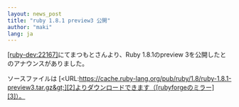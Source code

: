 ```yaml
---
layout: news_post
title: "ruby 1.8.1 preview3 公開"
author: "maki"
lang: ja
---
```


[\[ruby-dev:22167\]][1]にてまつもとさんより、Ruby 1.8.1のpreview
3を公開したとのアナウンスがありました。

ソースファイルは
[&lt;URL:https://cache.ruby-lang.org/pub/ruby/1.8/ruby-1.8.1-preview3.tar.gz&gt;][2]よりダウンロードできます（[rubyforgeのミラー][3]）。



[1]: http://blade.nagaokaut.ac.jp/cgi-bin/scat.rb/ruby/ruby-dev/22167
[2]: https://cache.ruby-lang.org/pub/ruby/1.8/ruby-1.8.1-preview3.tar.gz
[3]: http://rubyforge.org/project/showfiles.php?group_id=30
